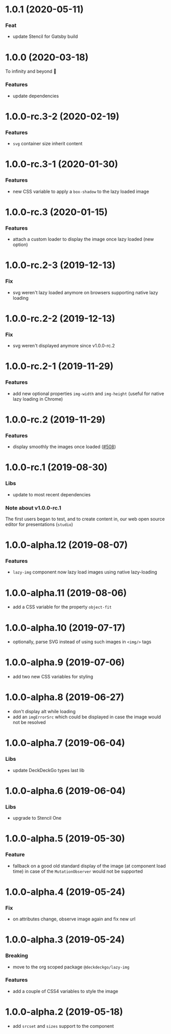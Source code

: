 # 1.0.1 (2020-05-11)

### Feat

- update Stencil for Gatsby build

# 1.0.0 (2020-03-18)

To infinity and beyond 🚀

### Features

- update dependencies

# 1.0.0-rc.3-2 (2020-02-19)

### Features

- `svg` container size inherit content

# 1.0.0-rc.3-1 (2020-01-30)

### Features

- new CSS variable to apply a `box-shadow` to the lazy loaded image

# 1.0.0-rc.3 (2020-01-15)

### Features

- attach a custom loader to display the image once lazy loaded (new option)

# 1.0.0-rc.2-3 (2019-12-13)

### Fix

- svg weren't lazy loaded anymore on browsers supporting native lazy loading

# 1.0.0-rc.2-2 (2019-12-13)

### Fix

- svg weren't displayed anymore since v1.0.0-rc.2

# 1.0.0-rc.2-1 (2019-11-29)

### Features

- add new optional properties `img-width` and `img-height` (useful for native lazy loading in Chrome)

# 1.0.0-rc.2 (2019-11-29)

### Features

- display smoothly the images once loaded ([#508](https://github.com/deckgo/deckdeckgo/issues/508))

# 1.0.0-rc.1 (2019-08-30)

### Libs

- update to most recent dependencies

### Note about v1.0.0-rc.1

The first users began to test, and to create content in, our web open source editor for presentations (`studio`)

# 1.0.0-alpha.12 (2019-08-07)

### Features

- `lazy-img` component now lazy load images using native lazy-loading

# 1.0.0-alpha.11 (2019-08-06)

- add a CSS variable for the property `object-fit`

# 1.0.0-alpha.10 (2019-07-17)

- optionally, parse SVG instead of using such images in `<img/>` tags

# 1.0.0-alpha.9 (2019-07-06)

- add two new CSS variables for styling

# 1.0.0-alpha.8 (2019-06-27)

- don't display alt while loading
- add an `imgErrorSrc` which could be displayed in case the image would not be resolved

# 1.0.0-alpha.7 (2019-06-04)

### Libs

- update DeckDeckGo types last lib

# 1.0.0-alpha.6 (2019-06-04)

### Libs

- upgrade to Stencil One

# 1.0.0-alpha.5 (2019-05-30)

### Feature

- fallback on a good old standard display of the image (at component load time) in case of the `MutationObserver` would not be supported

# 1.0.0-alpha.4 (2019-05-24)

### Fix

- on attributes change, observe image again and fix new url

# 1.0.0-alpha.3 (2019-05-24)

### Breaking

- move to the org scoped package `@deckdeckgo/lazy-img`

### Features

- add a couple of CSS4 variables to style the image

# 1.0.0-alpha.2 (2019-05-18)

- add `srcset` and `sizes` support to the component
